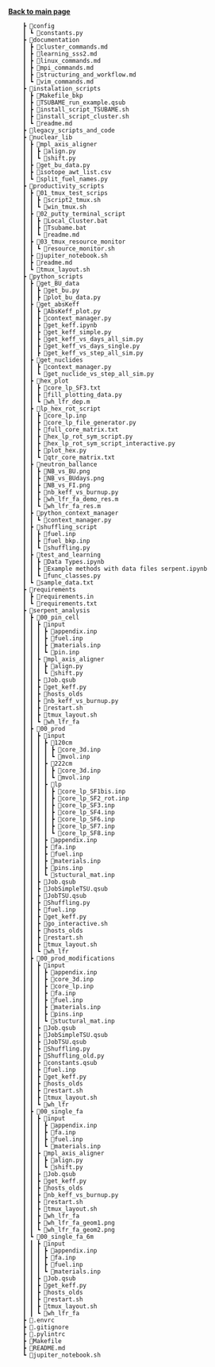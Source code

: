 **[Back to main page](https://github.com/ObaraOrg/obara_lab)**

        ┣ 📂config
        ┃ ┗ 📜constants.py
        ┣ 📂documentation
        ┃ ┣ 📜cluster_commands.md
        ┃ ┣ 📜learning_sss2.md
        ┃ ┣ 📜linux_commands.md
        ┃ ┣ 📜mpi_commands.md
        ┃ ┣ 📜structuring_and_workflow.md
        ┃ ┗ 📜vim_commands.md
        ┣ 📂instalation_scripts
        ┃ ┣ 📜Makefile_bkp
        ┃ ┣ 📜TSUBAME_run_example.qsub
        ┃ ┣ 📜install_script_TSUBAME.sh
        ┃ ┣ 📜install_script_cluster.sh
        ┃ ┗ 📜readme.md
        ┣ 📂legacy_scripts_and_code
        ┣ 📂nuclear_lib
        ┃ ┣ 📂mpl_axis_aligner
        ┃ ┃ ┣ 📜align.py
        ┃ ┃ ┗ 📜shift.py
        ┃ ┣ 📜get_bu_data.py
        ┃ ┣ 📜isotope_awt_list.csv
        ┃ ┗ 📜split_fuel_names.py
        ┣ 📂productivity_scripts
        ┃ ┣ 📂01_tmux_test_scrips
        ┃ ┃ ┣ 📜script2_tmux.sh
        ┃ ┃ ┗ 📜win_tmux.sh
        ┃ ┣ 📂02_putty_terminal_script
        ┃ ┃ ┣ 📜Local_Cluster.bat
        ┃ ┃ ┣ 📜Tsubame.bat
        ┃ ┃ ┗ 📜readme.md
        ┃ ┣ 📂03_tmux_resource_monitor
        ┃ ┃ ┗ 📜resource_monitor.sh
        ┃ ┣ 📜jupiter_notebook.sh
        ┃ ┣ 📜readme.md
        ┃ ┗ 📜tmux_layout.sh
        ┣ 📂python_scripts
        ┃ ┣ 📂get_BU_data
        ┃ ┃ ┣ 📜get_bu.py
        ┃ ┃ ┣ 📜plot_bu_data.py
        ┃ ┣ 📂get_absKeff
        ┃ ┃ ┣ 📜AbsKeff_plot.py
        ┃ ┃ ┣ 📜context_manager.py
        ┃ ┃ ┣ 📜get_keff.ipynb
        ┃ ┃ ┣ 📜get_keff_simple.py
        ┃ ┃ ┣ 📜get_keff_vs_days_all_sim.py
        ┃ ┃ ┣ 📜get_keff_vs_days_single.py
        ┃ ┃ ┣ 📜get_keff_vs_step_all_sim.py
        ┃ ┣ 📂get_nuclides
        ┃ ┃ ┣ 📜context_manager.py
        ┃ ┃ ┗ 📜get_nuclide_vs_step_all_sim.py
        ┃ ┣ 📂hex_plot
        ┃ ┃ ┣ 📜core_lp_SF3.txt
        ┃ ┃ ┣ 📜fill_plotting_data.py
        ┃ ┃ ┗ 📜wh_lfr_dep.m
        ┃ ┣ 📂lp_hex_rot_script
        ┃ ┃ ┣ 📜core_lp.inp
        ┃ ┃ ┣ 📜core_lp_file_generator.py
        ┃ ┃ ┣ 📜full_core_matrix.txt
        ┃ ┃ ┣ 📜hex_lp_rot_sym_script.py
        ┃ ┃ ┣ 📜hex_lp_rot_sym_script_interactive.py
        ┃ ┃ ┣ 📜plot_hex.py
        ┃ ┃ ┗ 📜qtr_core_matrix.txt
        ┃ ┣ 📂neutron_ballance
        ┃ ┃ ┣ 📜NB_vs_BU.png
        ┃ ┃ ┣ 📜NB_vs_BUdays.png
        ┃ ┃ ┣ 📜NB_vs_FI.png
        ┃ ┃ ┣ 📜nb_keff_vs_burnup.py
        ┃ ┃ ┣ 📜wh_lfr_fa_demo_res.m
        ┃ ┃ ┗ 📜wh_lfr_fa_res.m
        ┃ ┣ 📂python_context_manager
        ┃ ┃ ┗ 📜context_manager.py
        ┃ ┣ 📂shuffling_script
        ┃ ┃ ┣ 📜fuel.inp
        ┃ ┃ ┣ 📜fuel_bkp.inp
        ┃ ┃ ┗ 📜shuffling.py
        ┃ ┣ 📂test_and_learning
        ┃ ┃ ┣ 📜Data Types.ipynb
        ┃ ┃ ┣ 📜Example methods with data files serpent.ipynb
        ┃ ┃ ┗ 📜func_classes.py
        ┃ ┗ 📜sample_data.txt
        ┣ 📂requirements
        ┃ ┣ 📜requirements.in
        ┃ ┗ 📜requirements.txt
        ┣ 📂serpent_analysis
        ┃ ┣ 📂00_pin_cell
        ┃ ┃ ┣ 📂input
        ┃ ┃ ┃ ┣ 📜appendix.inp
        ┃ ┃ ┃ ┣ 📜fuel.inp
        ┃ ┃ ┃ ┣ 📜materials.inp
        ┃ ┃ ┃ ┗ 📜pin.inp
        ┃ ┃ ┣ 📂mpl_axis_aligner
        ┃ ┃ ┃ ┣ 📜align.py
        ┃ ┃ ┃ ┗ 📜shift.py
        ┃ ┃ ┣ 📜Job.qsub
        ┃ ┃ ┣ 📜get_keff.py
        ┃ ┃ ┣ 📜hosts_olds
        ┃ ┃ ┣ 📜nb_keff_vs_burnup.py
        ┃ ┃ ┣ 📜restart.sh
        ┃ ┃ ┣ 📜tmux_layout.sh
        ┃ ┃ ┗ 📜wh_lfr_fa
        ┃ ┣ 📂00_prod
        ┃ ┃ ┣ 📂input
        ┃ ┃ ┃ ┣ 📂120cm
        ┃ ┃ ┃ ┃ ┣ 📜core_3d.inp
        ┃ ┃ ┃ ┃ ┗ 📜mvol.inp
        ┃ ┃ ┃ ┣ 📂222cm
        ┃ ┃ ┃ ┃ ┣ 📜core_3d.inp
        ┃ ┃ ┃ ┃ ┗ 📜mvol.inp
        ┃ ┃ ┃ ┣ 📂lp
        ┃ ┃ ┃ ┃ ┣ 📜core_lp_SF1bis.inp
        ┃ ┃ ┃ ┃ ┣ 📜core_lp_SF2_rot.inp
        ┃ ┃ ┃ ┃ ┣ 📜core_lp_SF3.inp
        ┃ ┃ ┃ ┃ ┣ 📜core_lp_SF4.inp
        ┃ ┃ ┃ ┃ ┣ 📜core_lp_SF6.inp
        ┃ ┃ ┃ ┃ ┣ 📜core_lp_SF7.inp
        ┃ ┃ ┃ ┃ ┗ 📜core_lp_SF8.inp
        ┃ ┃ ┃ ┣ 📜appendix.inp
        ┃ ┃ ┃ ┣ 📜fa.inp
        ┃ ┃ ┃ ┣ 📜fuel.inp
        ┃ ┃ ┃ ┣ 📜materials.inp
        ┃ ┃ ┃ ┣ 📜pins.inp
        ┃ ┃ ┃ ┗ 📜stuctural_mat.inp
        ┃ ┃ ┣ 📜Job.qsub
        ┃ ┃ ┣ 📜JobSimpleTSU.qsub
        ┃ ┃ ┣ 📜JobTSU.qsub
        ┃ ┃ ┣ 📜Shuffling.py
        ┃ ┃ ┣ 📜fuel.inp
        ┃ ┃ ┣ 📜get_keff.py
        ┃ ┃ ┣ 📜go_interactive.sh
        ┃ ┃ ┣ 📜hosts_olds
        ┃ ┃ ┣ 📜restart.sh
        ┃ ┃ ┣ 📜tmux_layout.sh
        ┃ ┃ ┗ 📜wh_lfr
        ┃ ┣ 📂00_prod_modifications
        ┃ ┃ ┣ 📂input
        ┃ ┃ ┃ ┣ 📜appendix.inp
        ┃ ┃ ┃ ┣ 📜core_3d.inp
        ┃ ┃ ┃ ┣ 📜core_lp.inp
        ┃ ┃ ┃ ┣ 📜fa.inp
        ┃ ┃ ┃ ┣ 📜fuel.inp
        ┃ ┃ ┃ ┣ 📜materials.inp
        ┃ ┃ ┃ ┣ 📜pins.inp
        ┃ ┃ ┃ ┗ 📜stuctural_mat.inp
        ┃ ┃ ┣ 📜Job.qsub
        ┃ ┃ ┣ 📜JobSimpleTSU.qsub
        ┃ ┃ ┣ 📜JobTSU.qsub
        ┃ ┃ ┣ 📜Shuffling.py
        ┃ ┃ ┣ 📜Shuffling_old.py
        ┃ ┃ ┣ 📜constants.qsub
        ┃ ┃ ┣ 📜fuel.inp
        ┃ ┃ ┣ 📜get_keff.py
        ┃ ┃ ┣ 📜hosts_olds
        ┃ ┃ ┣ 📜restart.sh
        ┃ ┃ ┣ 📜tmux_layout.sh
        ┃ ┃ ┗ 📜wh_lfr
        ┃ ┣ 📂00_single_fa
        ┃ ┃ ┣ 📂input
        ┃ ┃ ┃ ┣ 📜appendix.inp
        ┃ ┃ ┃ ┣ 📜fa.inp
        ┃ ┃ ┃ ┣ 📜fuel.inp
        ┃ ┃ ┃ ┗ 📜materials.inp
        ┃ ┃ ┣ 📂mpl_axis_aligner
        ┃ ┃ ┃ ┣ 📜align.py
        ┃ ┃ ┃ ┗ 📜shift.py
        ┃ ┃ ┣ 📜Job.qsub
        ┃ ┃ ┣ 📜get_keff.py
        ┃ ┃ ┣ 📜hosts_olds
        ┃ ┃ ┣ 📜nb_keff_vs_burnup.py
        ┃ ┃ ┣ 📜restart.sh
        ┃ ┃ ┣ 📜tmux_layout.sh
        ┃ ┃ ┣ 📜wh_lfr_fa
        ┃ ┃ ┣ 📜wh_lfr_fa_geom1.png
        ┃ ┃ ┗ 📜wh_lfr_fa_geom2.png
        ┃ ┗ 📂00_single_fa_6m
        ┃ ┃ ┣ 📂input
        ┃ ┃ ┃ ┣ 📜appendix.inp
        ┃ ┃ ┃ ┣ 📜fa.inp
        ┃ ┃ ┃ ┣ 📜fuel.inp
        ┃ ┃ ┃ ┗ 📜materials.inp
        ┃ ┃ ┣ 📜Job.qsub
        ┃ ┃ ┣ 📜get_keff.py
        ┃ ┃ ┣ 📜hosts_olds
        ┃ ┃ ┣ 📜restart.sh
        ┃ ┃ ┣ 📜tmux_layout.sh
        ┃ ┃ ┗ 📜wh_lfr_fa
        ┣ 📜.envrc
        ┣ 📜.gitignore
        ┣ 📜.pylintrc
        ┣ 📜Makefile
        ┣ 📜README.md
        ┗ 📜jupiter_notebook.sh